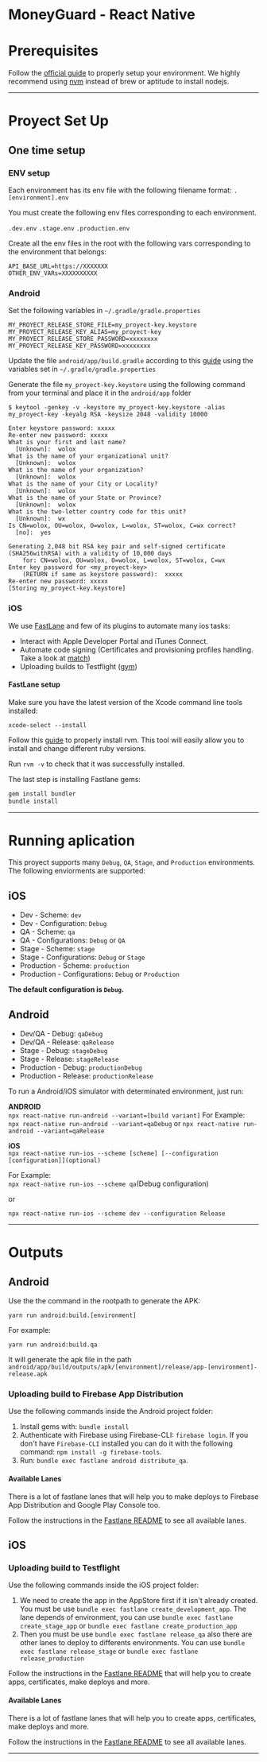 # MoneyGuard - React Native

# Prerequisites

Follow the [official guide](https://facebook.github.io/react-native/docs/getting-started.html) to properly setup your environment.
We highly recommend using [nvm](https://github.com/creationix/nvm) instead of brew or aptitude to install nodejs.

---

# Proyect Set Up

## One time setup


### ENV setup

Each environment has its env file with the following filename format:
`.[environment].env`

You must create the following env files corresponding to each environment.

`.dev.env`
`.stage.env`
`.production.env`

Create all the env files in the root with the following vars corresponding to the environment that belongs:

```
API_BASE_URL=https://XXXXXXX
OTHER_ENV_VARs=XXXXXXXXXX
```

### Android

Set the following variables in `~/.gradle/gradle.properties`

```
MY_PROYECT_RELEASE_STORE_FILE=my_proyect-key.keystore
MY_PROYECT_RELEASE_KEY_ALIAS=my_proyect-key
MY_PROYECT_RELEASE_STORE_PASSWORD=xxxxxxxx
MY_PROYECT_RELEASE_KEY_PASSWORD=xxxxxxxx
```

Update the file `android/app/build.gradle` according to this [guide](https://facebook.github.io/react-native/docs/signed-apk-android.html#adding-signing-config-to-your-app-s-gradle-config) using the variables set in `~/.gradle/gradle.properties`

Generate the file `my_proyect-key.keystore` using the following command from your terminal and place it in the `android/app` folder

```
$ keytool -genkey -v -keystore my_proyect-key.keystore -alias my_proyect-key -keyalg RSA -keysize 2048 -validity 10000

Enter keystore password: xxxxx
Re-enter new password: xxxxx
What is your first and last name?
  [Unknown]:  wolox
What is the name of your organizational unit?
  [Unknown]:  wolox
What is the name of your organization?
  [Unknown]:  wolox
What is the name of your City or Locality?
  [Unknown]:  wolox
What is the name of your State or Province?
  [Unknown]:  wolox
What is the two-letter country code for this unit?
  [Unknown]:  wx
Is CN=wolox, OU=wolox, O=wolox, L=wolox, ST=wolox, C=wx correct?
  [no]:  yes

Generating 2,048 bit RSA key pair and self-signed certificate (SHA256withRSA) with a validity of 10,000 days
	for: CN=wolox, OU=wolox, O=wolox, L=wolox, ST=wolox, C=wx
Enter key password for <my_proyect-key>
	(RETURN if same as keystore password):  xxxxx
Re-enter new password: xxxxx
[Storing my_proyect-key.keystore]
```

### iOS

We use [FastLane](https://github.com/Wolox/fastlane-mobile) and few of its plugins to automate many ios tasks:

- Interact with Apple Developer Portal and iTunes Connect.
- Automate code signing (Certificates and provisioning profiles handling. Take a look at [match](https://github.com/fastlane/fastlane/tree/master/match))
- Uploading builds to Testflight ([gym](https://github.com/fastlane/fastlane/tree/master/pilot))

#### FastLane setup

Make sure you have the latest version of the Xcode command line tools installed:

```
xcode-select --install
```

Follow this [guide](https://github.com/rvm/rvm) to properly install rvm. This tool will easily allow you to install and change different ruby versions.

Run `rvm -v` to check that it was successfully installed.

The last step is installing Fastlane gems:

```bash
gem install bundler
bundle install
```

---

# Running aplication

This proyect supports many `Debug`, `QA`, `Stage`, and `Production` environments.  
The following enviorments are supported:

## iOS

- Dev - Scheme: `dev`
- Dev - Configuration: `Debug`
- QA - Scheme: `qa`
- QA - Configurations: `Debug` or `QA`
- Stage - Scheme: `stage`
- Stage - Configurations: `Debug` or `Stage`
- Production - Scheme: `production`
- Production - Configurations: `Debug` or `Production`

**The default configuration is `Debug`.**

## Android

- Dev/QA - Debug: `qaDebug`
- Dev/QA - Release: `qaRelease`
- Stage - Debug: `stageDebug`
- Stage - Release: `stageRelease`
- Production - Debug: `productionDebug`
- Production - Release: `productionRelease`

To run a Android/iOS simulator with determinated environment, just run:

**ANDROID**  
`npx react-native run-android --variant=[build variant]`
For Example:  
`npx react-native run-android --variant=qaDebug`
or
`npx react-native run-android --variant=qaRelease`

**iOS**  
`npx react-native run-ios --scheme [scheme] [--configuration [configuration]](optional)`

For Example:  
`npx react-native run-ios --scheme qa`(Debug configuration)

or

`npx react-native run-ios --scheme dev --configuration Release`

---

# Outputs

## Android

Use the the command in the rootpath to generate the APK:

```
yarn run android:build.[environment]
```

For example:

```
yarn run android:build.qa
```

It will generate the apk file in the path `android/app/build/outputs/apk/[environment]/release/app-[environment]-release.apk`

### Uploading build to Firebase App Distribution

Use the following commands inside the Android project folder:

1. Install gems with: `bundle install`
2. Authenticate with Firebase using Firebase-CLI: `firebase login`. If you don't have `Firebase-CLI` installed you can do it with the following command: `npm install -g firebase-tools`.
3. Run: `bundle exec fastlane android distribute_qa`.

#### Available Lanes

There is a lot of fastlane lanes that will help you to make deploys to Firebase App Distribution and Google Play Console too.

Follow the instructions in the [Fastlane README](android/fastlane/README.md) to see all available lanes.

## iOS

### Uploading build to Testflight
Use the following commands inside the iOS project folder:

1. We need to create the app in the AppStore first if it isn't already created. You must be use `bundle exec fastlane create_development_app`. The lane depends of environment, you can use `bundle exec fastlane create_stage_app` or `bundle exec fastlane create_production_app`
2. Then you must be use `bundle exec fastlane release_qa` also there are other lanes to deploy to differents environments. You can use `bundle exec fastlane release_stage` or
   `bundle exec fastlane release_production`

Follow the instructions in the [Fastlane README](ios/fastlane/README.md) that will help you to create apps, certificates, make deploys and more.

#### Available Lanes

There is a lot of fastlane lanes that will help you to create apps, certificates, make deploys and more.

Follow the instructions in the [Fastlane README](ios/fastlane/README.md) to see all available lanes.

---
